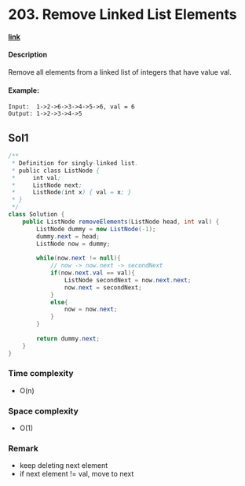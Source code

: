 # 203. Remove Linked List Elements

#### [link](https://leetcode.com/problems/remove-linked-list-elements/)

#### Description
Remove all elements from a linked list of integers that have value val.

#### Example:
```
Input:  1->2->6->3->4->5->6, val = 6
Output: 1->2->3->4->5
```

## Sol1
```java
/**
 * Definition for singly-linked list.
 * public class ListNode {
 *     int val;
 *     ListNode next;
 *     ListNode(int x) { val = x; }
 * }
 */
class Solution {
    public ListNode removeElements(ListNode head, int val) {
        ListNode dummy = new ListNode(-1);
        dummy.next = head;
        ListNode now = dummy;
        
        while(now.next != null){
            // now -> now.next -> secondNext
            if(now.next.val == val){
                ListNode secondNext = now.next.next;
                now.next = secondNext;
            }
            else{
                now = now.next;
            }
        }
        
        return dummy.next;
    }
}
```
### Time complexity
* O(n)
### Space complexity
* O(1)
### Remark
* keep deleting next element
* if next element != val, move to next